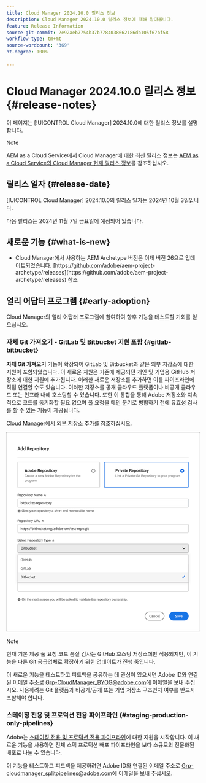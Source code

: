 ```yaml
---
title: Cloud Manager 2024.10.0 릴리스 정보
description: Cloud Manager 2024.10.0 릴리스 정보에 대해 알아봅니다.
feature: Release Information
source-git-commit: 2e92aeb7754b37b7784038662186db105f67bf58
workflow-type: tm+mt
source-wordcount: '369'
ht-degree: 100%

---
```


# Cloud Manager 2024.10.0 릴리스 정보 {#release-notes}

이 페이지는 [!UICONTROL Cloud Manager] 2024.10.0에 대한 릴리스 정보를 설명합니다.

>[!NOTE]
>
>AEM as a Cloud Service에서 Cloud Manager에 대한 최신 릴리스 정보는 [AEM as a Cloud Service의 Cloud Manager 현재 릴리스 정보](https://experienceleague.adobe.com/ko/docs/experience-manager-cloud-service/content/release-notes/cloud-manager/current)를 참조하십시오.



## 릴리스 일자 {#release-date}

<!-- SAVE FOR FUTURE POSSIBLE USE No notable bugs or features for the September release of Cloud Manager. -->

[!UICONTROL Cloud Manager] 2024.10.0의 릴리스 일자는 2024년 10월 3일입니다.

다음 릴리스는 2024년 11월 7일 금요일에 예정되어 있습니다.



## 새로운 기능 {#what-is-new}

* <!-- BOTH CS & AMS --> Cloud Manager에서 사용하는 AEM Archetype 버전은 이제 버전 26으로 업데이트되었습니다. [https://github.com/adobe/aem-project-archetype/releases](https://github.com/adobe/aem-project-archetype/releases) 참조
<!-- (CMGR-59817) -->



## 얼리 어답터 프로그램 {#early-adoption}

Cloud Manager의 얼리 어답터 프로그램에 참여하여 향후 기능을 테스트할 기회를 얻으십시오.

### 자체 Git 가져오기 - GitLab 및 Bitbucket 지원 포함 {#gitlab-bitbucket}

<!-- BOTH CS & AMS -->

**자체 Git 가져오기** 기능이 확장되어 GitLab 및 Bitbucket과 같은 외부 저장소에 대한 지원이 포함되었습니다. 이 새로운 지원은 기존에 제공되던 개인 및 기업용 GitHub 저장소에 대한 지원에 추가됩니다. 이러한 새로운 저장소를 추가하면 이를 파이프라인에 직접 연결할 수도 있습니다. 이러한 저장소를 공개 클라우드 플랫폼이나 비공개 클라우드 또는 인프라 내에 호스팅할 수 있습니다. 또한 이 통합을 통해 Adobe 저장소와 지속적으로 코드를 동기화할 필요 없으며 풀 요청을 메인 분기로 병합하기 전에 유효성 검사를 할 수 있는 기능이 제공됩니다.

[Cloud Manager에서 외부 저장소 추가](/help/managing-code/external-repositories.md)를 참조하십시오.

![저장소 추가 대화 상자](/help/release-notes/assets/repositories-add-release-notes.png)

>[!NOTE]
>
>현재 기본 제공 풀 요청 코드 품질 검사는 GitHub 호스팅 저장소에만 적용되지만, 이 기능을 다른 Git 공급업체로 확장하기 위한 업데이트가 진행 중입니다.

이 새로운 기능을 테스트하고 피드백을 공유하는 데 관심이 있으시면 Adobe ID와 연결된 이메일 주소로 [Grp-CloudManager_BYOG@adobe.com](mailto:Grp-CloudManager_BYOG@adobe.com)에 이메일을 보내 주십시오. 사용하려는 Git 플랫폼과 비공개/공개 또는 기업 저장소 구조인지 여부를 반드시 포함해야 합니다.

### 스테이징 전용 및 프로덕션 전용 파이프라인 {#staging-production-only-pipelines}

Adobe는 [스테이징 전용 및 프로덕션 전용 파이프라인](/help/using/stage-prod-only.md)에 대한 지원을 시작합니다. 이 새로운 기능을 사용하면 전체 스택 프로덕션 배포 파이프라인을 보다 소규모의 전문화된 배포로 나눌 수 있습니다.

이 기능을 테스트하고 피드백을 제공하려면 Adobe ID와 연결된 이메일 주소로 [Grp-cloudmanager_splitpipelines@adobe.com](mailto:Grp-cloudmanager_splitpipelines@adobe.com)에 이메일을 보내 주십시오.

<!-- ## Bug fixes

* text
-->

<!-- Known Issues {#known-issues}

 -->
